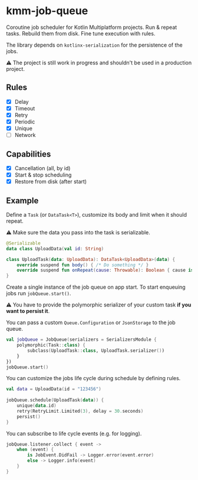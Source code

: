 # kmm-job-queue

Coroutine job scheduler for Kotlin Multiplatform projects. Run & repeat tasks. Rebuild them from disk. Fine tune execution with rules.

The library depends on `kotlinx-serialization` for the persistence of the jobs.

⚠️ The project is still work in progress and shouldn't be used in a production project.

## Rules

- [x] Delay
- [x] Timeout
- [x] Retry
- [x] Periodic
- [x] Unique
- [ ] Network

## Capabilities

- [x] Cancellation (all, by id)
- [x] Start & stop scheduling
- [x] Restore from disk (after start)

## Example

Define a `Task` (or `DataTask<T>`), customize its body and limit when it should repeat.

⚠️ Make sure the data you pass into the task is serializable.

```kotlin
@Serializable
data class UploadData(val id: String)

class UploadTask(data: UploadData): DataTask<UploadData>(data) {
    override suspend fun body() { /* Do something */ }
    override suspend fun onRepeat(cause: Throwable): Boolean { cause is NetworkException } // Won't retry if false
}
```

Create a single instance of the job queue on app start. To start enqueuing jobs run `jobQueue.start()`.

⚠️ You have to provide the polymorphic serializer of your custom task **if you want to persist it**.

You can pass a custom `Queue.Configuration` or `JsonStorage` to the job queue.

```kotlin
val jobQueue = JobQueue(serializers = SerializersModule {
    polymorphic(Task::class) {
        subclass(UploadTask::class, UploadTask.serializer())
    }
})
jobQueue.start()
```

You can customize the jobs life cycle during schedule by defining rules.

```kotlin
val data = UploadData(id = "123456")
        
jobQueue.schedule(UploadTask(data)) {
    unique(data.id)
    retry(RetryLimit.Limited(3), delay = 30.seconds)
    persist()
}
```

You can subscribe to life cycle events (e.g. for logging).

```kotlin
jobQueue.listener.collect { event ->
    when (event) {
        is JobEvent.DidFail -> Logger.error(event.error)
        else -> Logger.info(event)
    }
}
```
